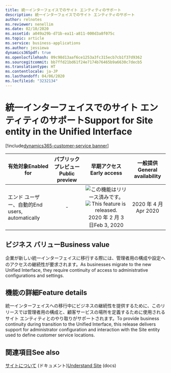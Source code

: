 ```yaml
---
title: 統一インターフェイスでのサイト エンティティのサポート
description: 統一インターフェイスでのサイト エンティティのサポート
author: relnotes
ms.reviewer: nenellim
ms.date: 02/10/2020
ms.assetid: a049a29b-d71b-ea11-a811-000d3a8f075c
ms.topic: article
ms.service: business-applications
ms.author: jessiewa
dynamics365pdf: true
ms.openlocfilehash: 09c98d13aaf6ce1253a3fc315ecb7cb1f37d9362
ms.sourcegitcommit: bb7ffd21bd61f24e7174b76465b9a6630c7decb5
ms.translationtype: HT
ms.contentlocale: ja-JP
ms.lasthandoff: 04/06/2020
ms.locfileid: "3232134"
---
```

# <a name="support-for-site-entity-in-the-unified-interface"></a><span data-ttu-id="dc839-103">統一インターフェイスでのサイト エンティティのサポート</span><span class="sxs-lookup"><span data-stu-id="dc839-103">Support for Site entity in the Unified Interface</span></span>
[!include[dynamics365-customer-service banner](../includes/dynamics365-customer-service.md)]

| <span data-ttu-id="dc839-104">有効対象</span><span class="sxs-lookup"><span data-stu-id="dc839-104">Enabled for</span></span>    |  <span data-ttu-id="dc839-105">パブリック プレビュー</span><span class="sxs-lookup"><span data-stu-id="dc839-105">Public preview</span></span> | <span data-ttu-id="dc839-106">早期アクセス</span><span class="sxs-lookup"><span data-stu-id="dc839-106">Early access</span></span> | <span data-ttu-id="dc839-107">一般提供</span><span class="sxs-lookup"><span data-stu-id="dc839-107">General availability</span></span> | 
| ---------- | :----------: |:----------: |:----------: |
|<span data-ttu-id="dc839-108">エンド ユーザー、自動的</span><span class="sxs-lookup"><span data-stu-id="dc839-108">End users, automatically</span></span>|-|<span data-ttu-id="dc839-109">![この機能はリリース済みです。](/dynamics365-release-plan/media/green-checkmark.png "この機能はリリース済みです。")</span><span class="sxs-lookup"><span data-stu-id="dc839-109">![This feature is released.](/dynamics365-release-plan/media/green-checkmark.png "This feature is released.")</span></span> <span data-ttu-id="dc839-110">2020 年 2 月 3 日</span><span class="sxs-lookup"><span data-stu-id="dc839-110">Feb 3, 2020</span></span>| <span data-ttu-id="dc839-111">2020 年 4 月</span><span class="sxs-lookup"><span data-stu-id="dc839-111">Apr 2020</span></span>|


## <a name="business-value"></a><span data-ttu-id="dc839-112">ビジネス バリュー</span><span class="sxs-lookup"><span data-stu-id="dc839-112">Business value</span></span>
<!-- bv start -->
<span data-ttu-id="dc839-113">企業が新しい統一インターフェイスに移行する際には、管理者用の構成や設定へのアクセスの継続性が要求されます。</span><span class="sxs-lookup"><span data-stu-id="dc839-113">As businesses migrate to the new Unified Interface, they require continuity of access to administrative configurations and settings.</span></span>
<!-- bv end -->



## <a name="feature-details"></a><span data-ttu-id="dc839-114">機能の詳細</span><span class="sxs-lookup"><span data-stu-id="dc839-114">Feature details</span></span>
<!--feature detail start -->
<span data-ttu-id="dc839-115">統一インターフェイスへの移行中にビジネスの継続性を提供するために、このリリースでは管理者用の構成と、顧客サービスの場所を定義するために使用されるサイト エンティティとのやり取りがサポートされます。</span><span class="sxs-lookup"><span data-stu-id="dc839-115">To provide business continuity during transition to the Unified Interface, this release delivers support for administrator configuration and interaction with the Site entity used to define customer service locations.</span></span>
<!--feature detail end -->










## <a name="see-also"></a><span data-ttu-id="dc839-116">関連項目</span><span class="sxs-lookup"><span data-stu-id="dc839-116">See also</span></span>


<!--docs start-->
<span data-ttu-id="dc839-117">[サイトについて](https://docs.microsoft.com/dynamics365/customer-service/customer-service-hub-user-guide-basics#understand-site) (ドキュメント)</span><span class="sxs-lookup"><span data-stu-id="dc839-117">[Understand Site](https://docs.microsoft.com/dynamics365/customer-service/customer-service-hub-user-guide-basics#understand-site) (docs)</span></span>
<!--docs end-->

